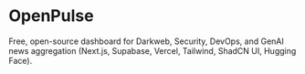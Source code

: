 # OpenPulse
Free, open-source dashboard for Darkweb, Security, DevOps, and GenAI news aggregation (Next.js, Supabase, Vercel, Tailwind, ShadCN UI, Hugging Face).
